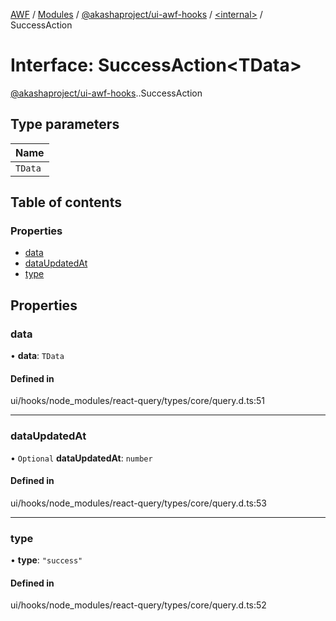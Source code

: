 [AWF](../README.md) / [Modules](../modules.md) / [@akashaproject/ui-awf-hooks](../modules/akashaproject_ui_awf_hooks.md) / [<internal\>](../modules/akashaproject_ui_awf_hooks._internal_.md) / SuccessAction

# Interface: SuccessAction<TData\>

[@akashaproject/ui-awf-hooks](../modules/akashaproject_ui_awf_hooks.md).[<internal>](../modules/akashaproject_ui_awf_hooks._internal_.md).SuccessAction

## Type parameters

| Name |
| :------ |
| `TData` |

## Table of contents

### Properties

- [data](akashaproject_ui_awf_hooks._internal_.SuccessAction-1.md#data)
- [dataUpdatedAt](akashaproject_ui_awf_hooks._internal_.SuccessAction-1.md#dataupdatedat)
- [type](akashaproject_ui_awf_hooks._internal_.SuccessAction-1.md#type)

## Properties

### data

• **data**: `TData`

#### Defined in

ui/hooks/node_modules/react-query/types/core/query.d.ts:51

___

### dataUpdatedAt

• `Optional` **dataUpdatedAt**: `number`

#### Defined in

ui/hooks/node_modules/react-query/types/core/query.d.ts:53

___

### type

• **type**: ``"success"``

#### Defined in

ui/hooks/node_modules/react-query/types/core/query.d.ts:52
